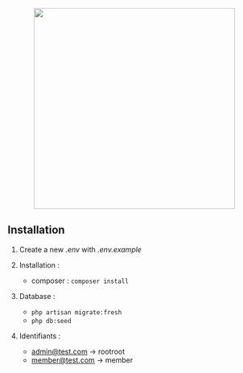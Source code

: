 <p align="center"><a href="https://laravel.com" target="_blank"><img src="https://raw.githubusercontent.com/laravel/art/master/logo-lockup/5%20SVG/2%20CMYK/1%20Full%20Color/laravel-logolockup-cmyk-red.svg" width="400"></a></p>


## Installation

1. Create a new _.env_ with _.env.example_
2. Installation :
    - composer : `composer install`

3. Database :
    - `php artisan migrate:fresh`
    - `php db:seed`

4. Identifiants :
    - admin@test.com -> rootroot
    - member@test.com -> member